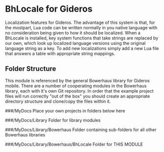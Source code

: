 BhLocale for Gideros
====================

Localization features for Gideros. The advantage of this system is that, for the mostpart,
Lua code can be written normally in you native language with no consideration being given to
how it should be localized. When a BhLocale is installed, key system functions that take strings are replaced by our own, which look up localized language versions using the original language string as a key. To add new localizations simply add a new Lua file that answers a table with appropriate string mappings.

Folder Structure
----------------

This module is referenced by the general Bowerhaus library for Gideros mobile. There are a number of cooperating modules in the Bowerhaus library, each with it's own Git repository. In order that the example project files will run correctly "out of the box" you should create an appropriate directory structure and clone/copy the files within it.

###/MyDocs
Place your own projects in folders below here

###/MyDocs/Library
Folder for library modules

###/MyDocs/Library/Bowerhaus
Folder containing sub-folders for all other Bowerhaus libraries

###/MyDocs/Library/Bowerhaus/BhLocale
Folder for THIS MODULE



